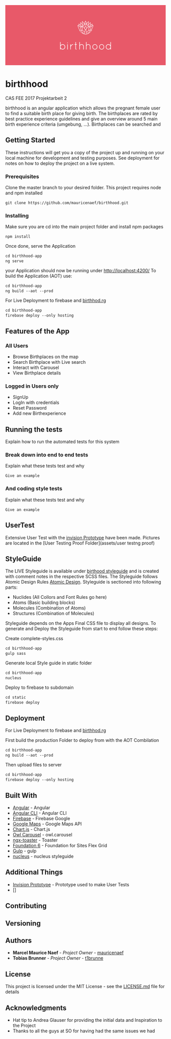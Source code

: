 ![birthhood_components](/assets/read-me-header.png)
# birthhood

CAS FEE 2017 Projektarbeit 2

birthhood is an angular application which allows the pregnant female user to find a suitable birth place for giving birth. The birthplaces are rated by best practice experience guidelines and give an overview around 5 main birth experience criteria (umgebung, …). Birthplaces can be searched and 
 

## Getting Started

These instructions will get you a copy of the project up and running on your local machine for development and testing purposes. See deployment for notes on how to deploy the project on a live system.

### Prerequisites

Clone the master branch to your desired folder. This project requires node and npm installed
```
git clone https://github.com/mauricenaef/birthhood.git
```

### Installing

Make sure you are cd into the main project folder and install npm packages
```
npm install
```

Once done, serve the Application
```
cd birthhood-app 
ng serve
```

your Application should now be running under [http://localhost:4200/](http://localhost:4200/birthplaces)
To build the Application (AOT) use:
```
cd birthhood-app
ng build --aot --prod
```

For Live Deployment to firebase and [birthhod.rg](htts://birthhood.org)
````
cd birthhood-app
firebase deploy --only hosting
````

## Features of the App

### All Users
* Browse Birthplaces on the map
* Search Birthplace with Live search
* Interact with Carousel
* View Birthplace details

### Logged in Users only
* SignUp
* LogIn with credentials
* Reset Password
* Add new Birthexperience

## Running the tests

Explain how to run the automated tests for this system

### Break down into end to end tests

Explain what these tests test and why

```
Give an example
```

### And coding style tests

Explain what these tests test and why

```
Give an example
```

## UserTest

Extensive User Test with the [invision Prototype](https://invis.io/SAF0GILUE) have been made. Pictures are located in the  [User Testing Proof Folder](assets/user testng proof)

## StyleGuide

The LIVE Styleguide is available under [birthood styleguide](https://styleguide.birthhood.org/index.html) and is created with comment notes in the respective SCSS files. The Styleguide follows Atomic Design Rules [Atomic Design](http://bradfrost.com/blog/post/atomic-web-design/). Styleguide is sectioned into following parts:

* Nuclides (All Collors and Font Rules go here)
* Atoms (Basic building blocks)
* Molecules (Combination of Atoms)
* Structures (Combination of Molecules)

Styleguide depends on the Apps Final CSS file to display all designs. To generate and Deploy the Styleguide from start to end follow these steps:

Create complete-styles.css
```
cd birthhood-app
gulp sass    
```

Generate local Style guide in static folder
```
cd birthhood-app
nucleus   
```

Deploy to firebase to subdomain
```
cd static
firebase deploy    
```

## Deployment

For Live Deployment to firebase and [birthhod.rg](htts://birthhood.org)

First build the production Folder to deploy from with the AOT Combilation
```
cd birthhood-app
ng build --aot --prod
```

Then upload files to server
```
cd birthhood-app
firebase deploy --only hosting
```

## Built With

* [Angular](https://angular.io/) - Angular
* [Angular CLI](https://cli.angular.io/) - Angular CLI
* [Firebase](https://firebase.google.com/) - Firebase Google
* [Google Maps](https://developers.google.com/maps/) - Google Maps API
* [Chart.js](http://www.chartjs.org/) - Chart.js
* [Owl Carousel](https://owlcarousel2.github.io/OwlCarousel2/) - owl.carousel
* [ngx-toaster](https://github.com/scttcper/ngx-toastr) - Toaster
* [Foundation 6](https://foundation.zurb.com/) - Foundation for Sites Flex Grid
* [Gulp](https://gulpjs.com/) - gulp
* [nucleus](https://github.com/holidaypirates/nucleus) - nucleus styleguide


## Additional Things

* [Invision Prototype](https://invis.io/SAF0GILUE) - Prototype used to make User Tests
* []


## Contributing



## Versioning



## Authors

* **Marcel Maurice Naef** - *Project Owner* - [mauricenaef](https://github.com/mauricenaef)
* **Tobias Brunner** - *Project Owner* - [t1brunne](https://github.com/t1brunne)


## License

This project is licensed under the MIT License - see the [LICENSE.md](LICENSE.md) file for details

## Acknowledgments

* Hat tip to Andrea Glauser for providing the initial data and Inspiration to the Project
* Thanks to all the guys at SO for having had the same issues we had 
